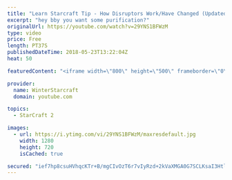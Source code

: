 ```yaml
---
title: "Learn Starcraft Tip - How Disruptors Work/Have Changed (Updated Patch 4.0 2018)"
excerpt: "hey bby you want some purification?"
originalUrl: https://youtube.com/watch?v=29YNS1BFWzM
type: video
price: Free
length: PT37S
publishedDateTime: 2018-05-23T13:22:04Z
heat: 50

featuredContent: "<iframe width=\"800\" height=\"500\" frameborder=\"0\" src=\"https://www.youtube.com/embed/29YNS1BFWzM\" allow=\"accelerometer; autoplay; encrypted-media; gyroscope; picture-in-picture\" allowfullscreen></iframe>"

provider:
  name: WinterStarcraft
  domain: youtube.com

topics:
  - StarCraft 2

images:
  - url: https://i.ytimg.com/vi/29YNS1BFWzM/maxresdefault.jpg
    width: 1280
    height: 720
    isCached: true

secured: "ief7hp8csuHVhqcKTr+B/mgCIvOzT6r7vIyRzd+2kVaXMGA0G7SCLKsaI3Htloo4LOSljk6t8CZbLd2spAKr6xzMb2xecwZXNy99kOGe5Jnsy9STGJEZlf4E/StS9qFZGReMB6gYPiqD1zjLV5oD/Z7QtoLPDkc40uKmfPDD+/MGA+b/acel/M7Ap2VEMH8lQASgEIZcw3B4pLklPl12yewqZmduKgfr/x0P9DnHlosxWK7pUn8nrFjz5benP0nKTGubFjC7JAOa+BaqUGK01zy51uTUVmDQmWRrlLXo0s9iC+Stdq6ZqmIojVUHOef3WXnpaNS8eTBs6Gu2L14VMSvZFiPgA3btBsdXrdVkaHbhvDHbyxRPRzcq4guZjzZKwmI+txuWEecdzZD4xvnUca/wr933iLvF9nKhoD+DJCU=;aV2UgLYJ9I5tj31dv3W7lQ=="
---
```


